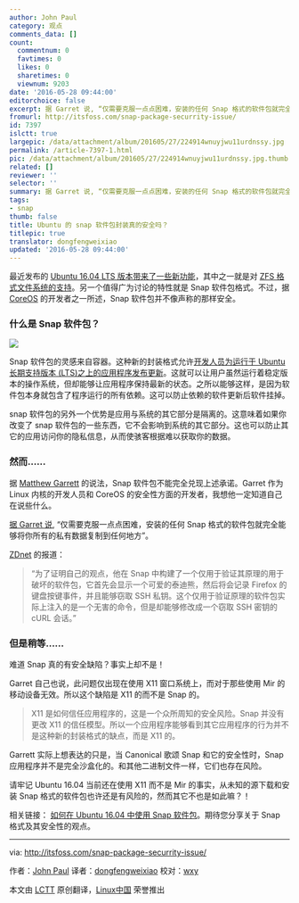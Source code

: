 ```yaml
---
author: John Paul
category: 观点
comments_data: []
count:
  commentnum: 0
  favtimes: 0
  likes: 0
  sharetimes: 0
  viewnum: 9203
date: '2016-05-28 09:44:00'
editorchoice: false
excerpt: 据 Garret 说, “仅需要克服一点点困难，安装的任何 Snap 格式的软件包就完全能够将你所有的私有数据复制到任何地方”。
fromurl: http://itsfoss.com/snap-package-securrity-issue/
id: 7397
islctt: true
largepic: /data/attachment/album/201605/27/224914wnuyjwu11urdnssy.jpg
permalink: /article-7397-1.html
pic: /data/attachment/album/201605/27/224914wnuyjwu11urdnssy.jpg.thumb.jpg
related: []
reviewer: ''
selector: ''
summary: 据 Garret 说, “仅需要克服一点点困难，安装的任何 Snap 格式的软件包就完全能够将你所有的私有数据复制到任何地方”。
tags:
- snap
thumb: false
title: Ubuntu 的 snap 软件包封装真的安全吗？
titlepic: true
translator: dongfengweixiao
updated: '2016-05-28 09:44:00'
---
```


最近发布的 [Ubuntu 16.04 LTS 版本带来了一些新功能](http://itsfoss.com/features-ubuntu-1604/)，其中之一就是对 [ZFS 格式文件系统的支持](http://itsfoss.com/oracle-canonical-lawsuit/)。另一个值得广为讨论的特性就是 Snap 软件包格式。不过，据 [CoreOS](https://en.wikipedia.org/wiki/CoreOS) 的开发者之一所述，Snap 软件包并不像声称的那样安全。


### 什么是 Snap 软件包？


![](/data/attachment/album/201605/27/224914wnuyjwu11urdnssy.jpg)


Snap 软件包的灵感来自容器。这种新的封装格式允许[开发人员为运行于 Ubuntu 长期支持版本 (LTS)之上的应用程序发布更新](https://insights.ubuntu.com/2016/04/13/snaps-for-classic-ubuntu/)。这就可以让用户虽然运行着稳定版本的操作系统，但却能够让应用程序保持最新的状态。之所以能够这样，是因为软件包本身就包含了程序运行的所有依赖。这可以防止依赖的软件更新后软件挂掉。


snap 软件包的另外一个优势是应用与系统的其它部分是隔离的。这意味着如果你改变了 snap 软件包的一些东西，它不会影响到系统的其它部分。这也可以防止其它的应用访问你的隐私信息，从而使骇客根据难以获取你的数据。


### 然而……


据 [Matthew Garrett](https://mjg59.dreamwidth.org/l) 的说法，Snap 软件包不能完全兑现上述承诺。Garret 作为 Linux 内核的开发人员和 CoreOS 的安全性方面的开发者，我想他一定知道自己在说些什么。


[据 Garret 说](https://mjg59.dreamwidth.org/42320.html), “仅需要克服一点点困难，安装的任何 Snap 格式的软件包就完全能够将你所有的私有数据复制到任何地方”。


[ZDnet](http://www.zdnet.com/article/linux-expert-matthew-garrett-ubuntu-16-04s-new-snap-format-is-a-security-risk/) 的报道：



> 
> “为了证明自己的观点，他在 Snap 中构建了一个仅用于验证其原理的用于破坏的软件包，它首先会显示一个可爱的泰迪熊，然后将会记录 Firefox 的键盘按键事件，并且能够窃取 SSH 私钥。这个仅用于验证原理的软件包实际上注入的是一个无害的命令，但是却能够修改成一个窃取 SSH 密钥的 cURL 会话。”
> 
> 
> 


### 但是稍等……


难道 Snap 真的有安全缺陷？事实上却不是！


Garret 自己也说，此问题仅出现在使用 X11 窗口系统上，而对于那些使用 Mir 的移动设备无效。所以这个缺陷是 X11 的而不是 Snap 的。



> 
> X11 是如何信任应用程序的，这是一个众所周知的安全风险。Snap 并没有更改 X11 的信任模型。所以一个应用程序能够看到其它应用程序的行为并不是这种新的封装格式的缺点，而是 X11 的。
> 
> 
> 


Garrett 实际上想表达的只是，当 Canonical 歌颂 Snap 和它的安全性时，Snap 应用程序并不是完全沙盒化的。和其他二进制文件一样，它们也存在风险。


请牢记 Ubuntu 16.04 当前还在使用 X11 而不是 Mir 的事实，从未知的源下载和安装 Snap 格式的软件包也许还是有风险的，然而其它不也是如此嘛？！


相关链接： [如何在 Ubuntu 16.04 中使用 Snap 软件包](http://itsfoss.com/use-snap-packages-ubuntu-16-04/)。期待您分享关于 Snap 格式及其安全性的观点。




---


via: <http://itsfoss.com/snap-package-securrity-issue/> 


作者：[John Paul](http://itsfoss.com/author/john/) 译者：[dongfengweixiao](https://github.com/dongfengweixiao) 校对：[wxy](https://github.com/wxy)


本文由 [LCTT](https://github.com/LCTT/TranslateProject) 原创翻译，[Linux中国](https://linux.cn/) 荣誉推出